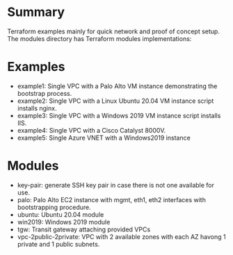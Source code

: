 # Summary
Terraform examples mainly for quick network and proof of concept setup. The modules directory has Terraform modules implementations:

# Examples
- example1: Single VPC with a Palo Alto VM instance demonstrating the bootstrap process.
- example2: Single VPC with a Linux Ubuntu 20.04 VM instance script installs nginx.
- example3: Single VPC with a Windows 2019 VM instance script installs IIS.
- example4: Single VPC with a Cisco Catalyst 8000V.
- example5: Single Azure VNET with a Windows2019 instance

# Modules
- key-pair: generate SSH key pair in case there is not one available for use.
- palo: Palo Alto EC2 instance with mgmt, eth1, eth2 interfaces with bootstrapping procedure.
- ubuntu: Ubuntu 20.04 module
- win2019: Windows 2019 module
- tgw: Transit gateway attaching provided VPCs
- vpc-2public-2private: VPC with 2 available zones with each AZ havong 1 private and 1 public subnets.

